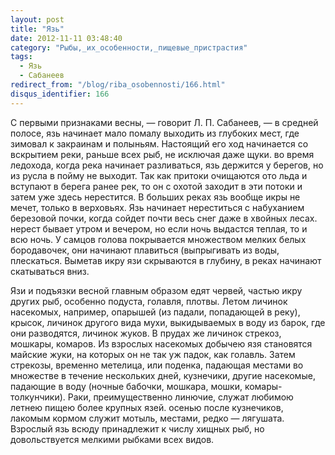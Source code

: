 ```yaml
---
layout: post
title: "Язь"
date: 2012-11-11 03:48:40
category: "Рыбы,_их_особенности,_пищевые_пристрастия"
tags:
  - Язь
  - Сабанеев
redirect_from: "/blog/riba_osobennosti/166.html"
disqus_identifier: 166
---
```

С первыми признаками весны, — говорит Л. П. Сабанеев, — в средней
полосе, язь начинает мало помалу выходить из глубоких мест, где зимовал
к закраинам и полыньям. Настоящий его ход начинается со вскрытием реки,
раньше всех рыб, не исключая даже щуки. во время ледохода, когда река
начинает разливаться, язь держится у берегов, но из русла в пойму не
выходит. Так как притоки очищаются ото льда и вступают в берега ранее
рек, то он с охотой заходит в эти потоки и затем уже здесь нерестится. В
больших реках язь вообще икры не мечет, только в верховьях. Язь начинает
нереститься с набуханием березовой почки, когда сойдет почти весь снег
даже в хвойных лесах. нерест бывает утром и вечером, но если ночь
выдастся теплая, то и всю ночь. У самцов голова покрывается множеством
мелких белых бородавочек, они начинают плавиться (выпрыгивать из воды,
плескаться. Выметав икру язи скрываются в глубину, в реках начинают
скатываться вниз.

Язи и подъязки весной главным образом едят червей, частью икру других
рыб, особенно подуста, голавля, плотвы. Летом личинок насекомых,
например, опарышей (из падали, попадающей в реку), крысок, личинок
другого вида мухи, выкидываемых в воду из барок, где они разводятся,
личинок жуков. В прудах же личинок стрекоз, мошкары, комаров. Из
взрослых насекомых добычею язя становятся майские жуки, на которых он не
так уж падок, как голавль. Затем стрекозы, временно метелица, или
поденка, падающая местами во множестве в течение нескольких дней,
кузнечики, другие насекомые, падающие в воду (ночные бабочки, мошкара,
мошки, комары-толкунчики). Раки, преимущественно линючие, служат любимою
летнею пищею более крупных язей. осенью после кузнечиков, лакомым кормом
служит мотыль, местами, редко — лягушата. Взрослый язь всюду принадлежит
к числу хищных рыб, но довольствуется мелкими рыбками всех видов.
